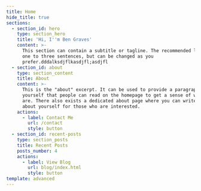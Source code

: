 ```yaml
---
title: Home
hide_title: true
sections:
  - section_id: hero
    type: section_hero
    title: 'Hi, I''m Ben Graves'
    content: >-
      This section can contain a subtitle or tagline. The recommended length is
      one to three sentences, but can be changed as you
      prefer.dddalksdjflkasdjfl;asdjfl
  - section_id: about
    type: section_content
    title: About
    content: >-
      This is the "about" excerpt. It can be used to provide a paragraph about
      yourself that people can read on the homepage to get a sense of who you
      are. There also exists a dedicated about page where you can write more
      about yourself for those who are interested.
    actions:
      - label: Contact Me
        url: /contact
        style: button
  - section_id: recent-posts
    type: section_posts
    title: Recent Posts
    posts_number: 4
    actions:
      - label: View Blog
        url: blog/index.html
        style: button
template: advanced
---
```

